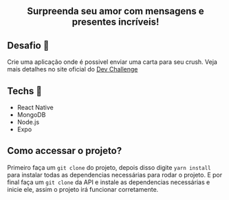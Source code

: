 <img src="" />


<h2 align="center">Surpreenda seu amor com mensagens e presentes incríveis!</h2>

## Desafio 🚀
Crie uma aplicação onde é possivel enviar uma carta para seu crush. Veja mais detalhes no site oficial do <a href="https://devchallenge.vercel.app/challenges/60c3e2c7b929530021443439/details">Dev Challenge</a>

## Techs 🎉
<ul>
  <li>React Native</li>
  <li>MongoDB</li>
  <li>Node.js</li>
  <li>Expo</li>
</ul>

## Como accessar o projeto?
Primeiro faça um `git clone` do projeto, depois disso digite `yarn install` para instalar todas as dependencias necessárias para rodar o projeto. E por final
faça um `git clone` da API e instale as dependencias necessárias e inicie ele, assim o projeto irá funcionar corretamente.



